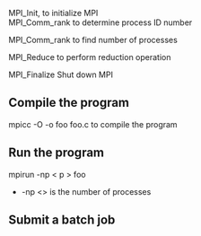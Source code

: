 MPI_Init, to initialize MPI  
MPI_Comm_rank to determine process ID number

MPI_Comm_rank to find number of processes

MPI_Reduce to perform reduction operation

MPI_Finalize Shut down MPI


Compile the program
-----
mpicc -O -o foo foo.c to compile the program

Run the program
-----
mpirun -np < p > foo
- -np <> is the number of processes

Submit a batch job
-----

